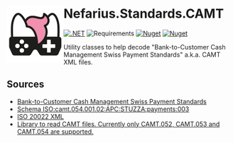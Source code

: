 # <img src="assets/NSS-128x128.png" align="left" />Nefarius.Standards.CAMT

[![.NET](https://github.com/nefarius/Nefarius.Standards.CAMT/actions/workflows/build.yml/badge.svg)](https://github.com/nefarius/Nefarius.Standards.CAMT/actions/workflows/build.yml)
![Requirements](https://img.shields.io/badge/Requires-.NET%20Standard%202.0-blue.svg)
[![Nuget](https://img.shields.io/nuget/v/Nefarius.Standards.CAMT)](https://www.nuget.org/packages/Nefarius.Standards.CAMT/)
[![Nuget](https://img.shields.io/nuget/dt/Nefarius.Standards.CAMT)](https://www.nuget.org/packages/Nefarius.Standards.CAMT/)

Utility classes to help decode "Bank-to-Customer Cash Management Swiss Payment Standards" a.k.a. CAMT XML files.

## Sources

- [Bank-to-Customer Cash Management Swiss Payment Standards](https://web.archive.org/web/20240530043118/https://www.credit-suisse.com/media/assets/microsite/docs/zv-migration/camt-05x-001-04-sps.pdf)
- [Schema ISO:camt.054.001.02:APC:STUZZA:payments:003](https://zv.psa.at/schemata/ISO.camt.054.001.02.austrian.003.xsd)
- [ISO 20022 XML](https://www.handelsbanken.com/en/our-services/digital-services/global-gateway/iso-20022-xml)
- [Library to read CAMT files. Currently only CAMT.052, CAMT.053 and CAMT.054 are supported.](https://github.com/genkgo/camt)

